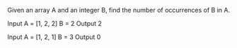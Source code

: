 Given an array A and an integer B, find the number of occurrences of B in A.

Input
A = [1, 2, 2]
B = 2 
Output
2

Input
A = [1, 2, 1]
B = 3 
Output
0
